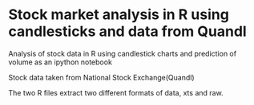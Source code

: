 # Stock market analysis in R using candlesticks and data from Quandl 
Analysis of stock data in R using candlestick charts and prediction of volume as an ipython notebook

Stock data taken from National Stock Exchange(Quandl)

The two R files extract two different formats of data, xts and raw.
